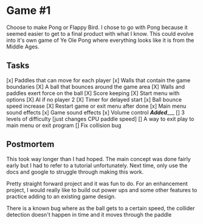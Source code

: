 # Game #1
Choose to make Pong or Flappy Bird. I chose to go with Pong because it seemed easier to get to a final product with what I know. 
This could evolve into it's own game of Ye Ole Pong where everything looks like it is from the Middle Ages.

## Tasks
[x] Paddles that can move for each player
[x] Walls that contain the game boundaries
[X] A ball that bounces around the game area
[X] Walls and paddles exert force on the ball
[X] Score keeping
[X] Start menu with options
[X] AI if no player 2
[X] Timer for delayed start
[x] Ball bounce speed increase
[X] Restart game or exit menu after done
[x] Main menu sound effects
[x] Game sound effects
[x] Volume control
___Added______
[] 3 levels of difficulty [just changes CPU paddle speed]
[] A way to exit play to main menu or exit program
[] Fix collision bug



## Postmortem
This took way longer than I had hoped. The main concept was done fairly early but I had to refer to a tutorial unfortunately. Next time, only use the docs and google to struggle through making this work.

Pretty straight forward project and it was fun to do. For an enhancement project, I would really like to build out power ups and some other features to practice adding to an existing game design.

There is a known bug where as the ball gets to a certain speed, the collider detection doesn't happen in time and it moves through the paddle